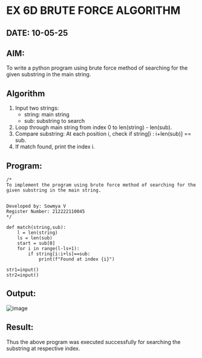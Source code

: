 # EX 6D BRUTE FORCE ALGORITHM
## DATE: 10-05-25
## AIM:
To write a python program using brute force method of searching for the given substring in the main string.

## Algorithm
1. Input two strings:
   - string: main string
   - sub: substring to search
2. Loop through main string from index 0 to len(string) - len(sub).
3. Compare substring: At each position i, check if string[i : i+len(sub)] == sub.
4. If match found, print the index i.

## Program:
```
/*
To implement the program using brute force method of searching for the given substring in the main string.


Developed by: Sowmya V
Register Number: 212222110045
*/

def match(string,sub):
    l = len(string)
    ls = len(sub)
    start = sub[0]
    for i in range(l-ls+1):
        if string[i:i+ls]==sub:
            print(f"Found at index {i}")

str1=input()
str2=input()
```

## Output:
![image](https://github.com/user-attachments/assets/6b2bb82c-84be-46ed-9ed7-36bafa97fd5b)

## Result:
Thus the above program was executed successfully for searching the substring at respective index.
